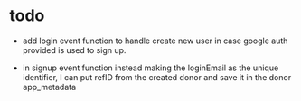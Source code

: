 # todo 
- add login event function to handle create new user in case google auth provided is used to sign up.

- in signup event function instead making the loginEmail as the unique identifier, I can put refID from the created donor and save it in the donor app_metadata